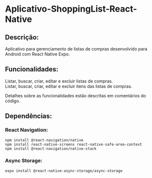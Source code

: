 # Aplicativo-ShoppingList-React-Native

## Descrição:
Aplicativo para gerenciamento de listas de compras desenvolvido para Android com React Native Expo.

## Funcionalidades: 
Listar, buscar, criar, editar e excluir listas de compras.\
Listar, buscar, criar, editar e excluir itens das listas de compras.

Detalhes sobre as funcionalidades estão descritas em comentários do código.

## Dependências:

### React Navigation:
`npm install @react-navigation/native`\
`npm install react-native-screens react-native-safe-area-context`\
`npm install @react-navigation/native-stack`

### Async Storage:
`expo install @react-native-async-storage/async-storage`
